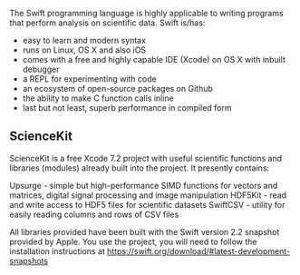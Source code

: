 The Swift programming language is highly applicable to writing programs that perform analysis on scientific data. Swift is/has:

* easy to learn and modern syntax 
* runs on Linux, OS X and also iOS
* comes with a free and highly capable IDE (Xcode) on OS X with inbuilt debugger
* a REPL for experimenting with code
* an ecosystem of open-source packages on Github
* the ability to make C function calls inline 
* last but not least, superb performance in compiled form
 
## ScienceKit

ScienceKit is a free Xcode 7.2 project with useful scientific functions and libraries (modules) already built into the project. It presently contains:

Upsurge - simple but high-performance SIMD functions for vectors and matrices, digital signal processing and image manipulation
HDF5Kit - read and write access to HDF5 files for scientific datasets
SwiftCSV - utility for easily reading columns and rows of CSV files

All libraries provided have been built with the Swift version 2.2 snapshot provided by Apple. You use the project, you will need to follow the installation instructions at https://swift.org/download/#latest-development-snapshots
